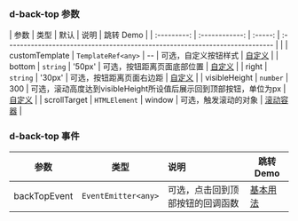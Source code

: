 ### d-back-top 参数

|    参数     |      类型      |  默认   | 说明                                                                           | 跳转 Demo                                            |
| :---------: | :------------:  | :-----: | :---------------------------------------------------------------------------  |                                                     |
|  customTemplate    |       `TemplateRef<any>`   |    --    |                      可选，自定义按钮样式                  | [自定义](demo#back-top-customize)   |
|       bottom       |        `string`           |   '50px'  |                   可选，按钮距离页面底部位置              | [自定义](demo#back-top-customize)     |
|       right        |        `string`           |   '30px'  |                    可选，按钮距离页面右边距               | [自定义](demo#back-top-customize)     |
|   visibleHeight    |         `number`          |    300    |   可选，滚动高度达到visibleHeight所设值后展示回到顶部按钮，单位为px   | [自定义](demo#back-top-customize)     |
|    scrollTarget    |       `HTMLElement`       |   window  |                      可选，触发滚动的对象                 | [滚动容器](demo#back-top-scroll-container)      |

### d-back-top 事件

|       参数      |          类型          |                                   说明                                         | 跳转 Demo                                      |
| :------: | :-----------------: | :-------------------------------------------------------------------------------------- | ---------------------------------------------- |
|  backTopEvent  |   `EventEmitter<any>`  |                         可选，点击回到顶部按钮的回调函数                          | [基本用法](demo#back-top-basic)      |
